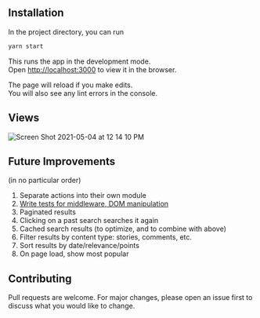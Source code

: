 ## Installation

In the project directory, you can run

```bash
yarn start
```

This runs the app in the development mode.<br />
Open [http://localhost:3000](http://localhost:3000) to view it in the browser.

The page will reload if you make edits.<br />
You will also see any lint errors in the console.

## Views
![Screen Shot 2021-05-04 at 12 14 10 PM](https://user-images.githubusercontent.com/38890546/117036164-26904c80-acd3-11eb-8b20-0f26a96cc535.png)

## Future Improvements
(in no particular order)
1. Separate actions into their own module
2. [Write tests for middleware, DOM manipulation](https://redux.js.org/recipes/writing-tests)
3. Paginated results
4. Clicking on a past search searches it again
5. Cached search results (to optimize, and to combine with above)
6. Filter results by content type: stories, comments, etc.
7. Sort results by date/relevance/points
8. On page load, show most popular

## Contributing
Pull requests are welcome. For major changes, please open an issue first to discuss what you would like to change.
